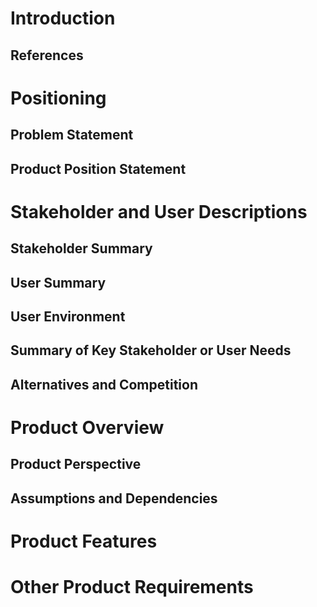 # Introduction
## References

# Positioning
## Problem Statement
## Product Position Statement

# Stakeholder and User Descriptions
## Stakeholder Summary
## User Summary
## User Environment
## Summary of Key Stakeholder or User Needs
## Alternatives and Competition

# Product Overview
## Product Perspective
## Assumptions and Dependencies

# Product Features

# Other Product Requirements